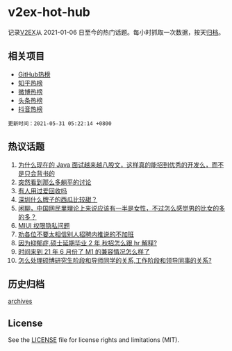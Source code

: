 # v2ex-hot-hub

 记录[V2EX](https://www.v2ex.com/)从 2021-01-06 日至今的热门话题。每小时抓取一次数据，按天[归档](archives)。
 
 ## 相关项目

- [GitHub热榜](https://github.com/lonnyzhang423/github-hot-hub)
- [知乎热榜](https://github.com/lonnyzhang423/zhihu-hot-hub)
- [微博热榜](https://github.com/lonnyzhang423/weibo-hot-hub)
- [头条热榜](https://github.com/lonnyzhang423/toutiao-hot-hub)
- [抖音热榜](https://github.com/lonnyzhang423/douyin-hot-hub)


 `更新时间：2021-05-31 05:22:14 +0800`

## 热议话题

1. [为什么现在的 Java 面试越来越八股文，这样真的能招到优秀的开发么，而不是只会背书的](https://www.v2ex.com/t/780128)
1. [突然看到那么多躺平的讨论](https://www.v2ex.com/t/780189)
1. [有人用过爱回收吗](https://www.v2ex.com/t/780117)
1. [深圳什么牌子的西瓜比较甜？](https://www.v2ex.com/t/780146)
1. [闲聊，中国网民里理论上来说应该有一半是女性，不过怎么感觉男的比女的多的多？](https://www.v2ex.com/t/780100)
1. [MIUI 权限隐私问题](https://www.v2ex.com/t/780119)
1. [劝各位不要太相信别人招聘内推说的不加班](https://www.v2ex.com/t/780182)
1. [因为抑郁症,硕士延期毕业 2 年,秋招怎么跟 hr 解释?](https://www.v2ex.com/t/780151)
1. [时间来到 21 年 6 月份了 M1 的兼容情况怎么样了](https://www.v2ex.com/t/780130)
1. [怎么处理硕博研究生阶段和导师同学的关系,工作阶段和领导同事的关系?](https://www.v2ex.com/t/780104)

## 历史归档

[archives](archives)

## License

See the [LICENSE](LICENSE) file for license rights and limitations (MIT).
